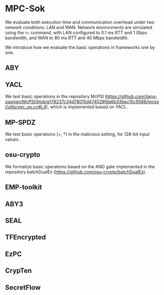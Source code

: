 # MPC-Sok
We evaluate both execution time and communication overhead under two network conditions: LAN and WAN. Network environments are simulated using the $\mathtt{tc}$ command, with LAN configured to 0.1 ms RTT and 1 Gbps bandwidth, and WAN to 80 ms RTT and 40 Mbps bandwidth.

We introduce how we evaluate the basic operations in frameworks one by one.
## ABY

## YACL
We test basic operations in the repository McPSI (https://github.com/liang-xiaojian/McPSI/blob/e178237c34d78015d474528fda6b33bec15c9588/mcpsi/utils/vec_op.cc#L4), which is implemented based on YACL. 

## MP-SPDZ
We test basic operations (+, *) in the malicious setting, for 128-bit input values.

## osu-crypto
We formalize basic operations based on the AND gate implemented in the repository batchDualEx (https://github.com/osu-crypto/batchDualEx).

## EMP-toolkit

## ABY3

## SEAL

## TFEncrypted

## EzPC

## CrypTen

## SecretFlow

